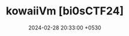 ---
layout: post
title:  "kowaiiVm [bi0sCTF24]"
redirect_to: https://blog.bi0s.in/2024/02/28/Pwn/bi0sCTF24-kowaiiVm/
date:   2024-02-28 20:33:00 +0530
categories: pwn qemu vm-escape
---